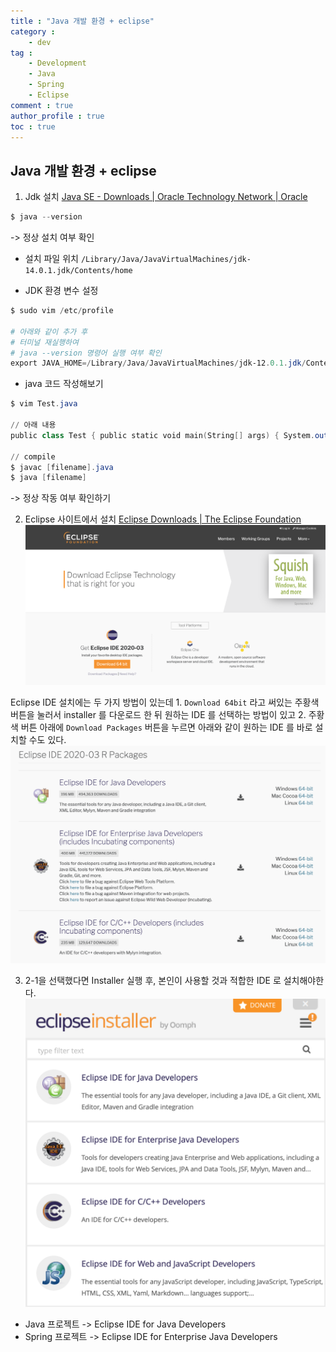 ```yaml
---
title : "Java 개발 환경 + eclipse"
category :
    - dev
tag :
    - Development
    - Java
    - Spring
    - Eclipse
comment : true
author_profile : true
toc : true
---
```


## Java 개발 환경 + eclipse
1. Jdk 설치
[Java SE - Downloads | Oracle Technology Network | Oracle](https://www.oracle.com/java/technologies/javase-downloads.html)

```powershell
$ java --version
```
-> 정상 설치 여부 확인

- 설치 파일 위치
`/Library/Java/JavaVirtualMachines/jdk-14.0.1.jdk/Contents/home`

- JDK 환경 변수 설정
```powershell
$ sudo vim /etc/profile

# 아래와 같이 추가 후
# 터미널 재실행하여
# java --version 명령어 실행 여부 확인
export JAVA_HOME=/Library/Java/JavaVirtualMachines/jdk-12.0.1.jdk/Contents/Home export CLASSPATH=.:$JAVA_HOME/lib/tools.jar
```


- java 코드 작성해보기
```powershell
$ vim Test.java

// 아래 내용
public class Test { public static void main(String[] args) { System.out.println("Hello Java!"); } }

// compile
$ javac [filename].java
$ java [filename]
```
-> 정상 작동 여부 확인하기


2. Eclipse 사이트에서 설치
[Eclipse Downloads | The Eclipse Foundation](https://www.eclipse.org/downloads/)
![img1](./img/200527/img1.png)

Eclipse IDE 설치에는 두 가지 방법이 있는데
	1. `Download 64bit` 라고 써있는 주황색 버튼을 눌러서 installer 를 다운로드 한 뒤 원하는 IDE 를 선택하는 방법이 있고
	2. 주황색 버튼 아래에 `Download Packages` 버튼을 누르면 아래와 같이 원하는 IDE 를 바로 설치할 수도 있다.
	![img2](./img/200527/img2.png)

3. 2-1을 선택했다면 Installer 실행 후, 본인이 사용할 것과 적합한 IDE 로 설치해야한다.
![img3](./img/200527/img3.png)
- Java 프로젝트
-> Eclipse IDE for Java Developers
- Spring 프로젝트
-> Eclipse IDE for Enterprise Java Developers
